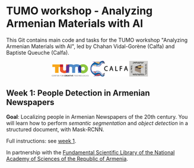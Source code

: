 # TUMO workshop - Analyzing Armenian Materials with AI

This Git contains main code and tasks for the TUMO workshop "Analyzing Armenian Materials with AI", led by Chahan Vidal-Gorène (Calfa) and Baptiste Queuche (Calfa).

<p align="center">
<img src="assets/Tumo-Logo.jpg" width="20%"/>  <img src="assets/logo-noir-texte-droite.png" width="20%"/>  <img src="assets/logo_fsl.jpg" width="10%"/>
</p>

## Week 1: People Detection in Armenian Newspapers

**Goal**: Localizing people in Armenian Newspapers of the 20th century. You will learn how to perform *semantic segmentation* and *object detection* in a structured document, with Mask-RCNN.

Full instructions: see [week 1](week1/README.md).

In partnership with the [Fundamental Scientific Library of the National Academy of Sciences of the Republic of Armenia](https://www.flib.sci.am/index.php/en/knowledge/).
